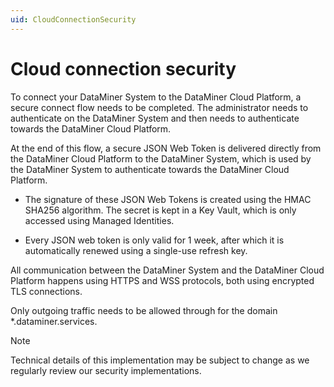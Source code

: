```yaml
---
uid: CloudConnectionSecurity
---
```


# Cloud connection security

To connect your DataMiner System to the DataMiner Cloud Platform, a secure connect flow needs to be completed. The administrator needs to authenticate on the DataMiner System and then needs to authenticate towards the DataMiner Cloud Platform. 

At the end of this flow, a secure  JSON Web Token is delivered directly from the DataMiner Cloud Platform to the DataMiner System, which is used by the DataMiner System to authenticate towards the DataMiner Cloud Platform.

- The signature of these JSON Web Tokens is created using the HMAC SHA256 algorithm. The secret is kept in a Key Vault, which is only accessed using Managed Identities.

- Every JSON web token is only valid for 1 week, after which it is automatically renewed using a single-use refresh key.

All communication between the DataMiner System and the DataMiner Cloud Platform happens using HTTPS and WSS protocols, both using encrypted TLS connections.

Only outgoing traffic needs to be allowed through for the domain *.dataminer.services.

> [!NOTE]
> Technical details of this implementation may be subject to change as we regularly review our security implementations.

